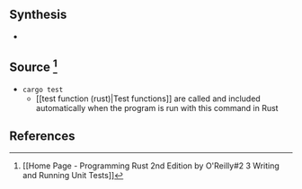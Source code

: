 ## Synthesis
- 
## Source [^1]
- `cargo test`
	- [[test function (rust)|Test functions]] are called and included automatically when the program is run with this command in Rust

## References
[^1]: [[Home Page - Programming Rust 2nd Edition by O'Reilly#2 3 Writing and Running Unit Tests]]